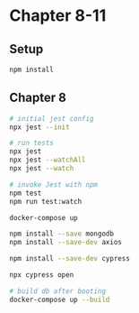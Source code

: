 # Chapter 8-11

## Setup

```bash
npm install
```

## Chapter 8

```bash
# initial jest config
npx jest --init

# run tests
npx jest
npx jest --watchAll
npx jest --watch
```

```bash
# invoke Jest with npm
npm test
npm run test:watch
```

```bash
docker-compose up

npm install --save mongodb
npm install --save-dev axios

npm install --save-dev cypress
```

```bash
npx cypress open

# build db after booting
docker-compose up --build
```
